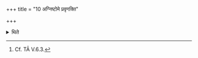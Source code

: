 +++
title = "10 अग्निष्टोमे प्रवृणक्ति"

+++

<details><summary>थिते</summary>

10. In the Agniṣṭoma he performs the Pravargya-rite.[^1]   

[^1]: Cf. TĀ V.6.3.   

</details>
